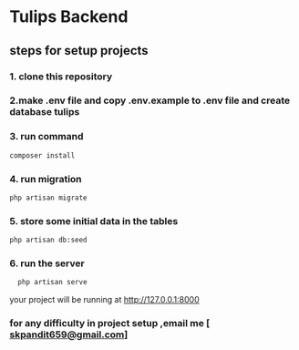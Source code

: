 # Tulips Backend


## steps for setup projects

### 1. clone this repository

### 2.make .env file and copy  .env.example to .env file and  create database tulips

### 3. run command 
```bash
composer install
```

### 4. run migration 
```bash
php artisan migrate
```
### 5.  store some initial data in the tables
 ```bash
 php artisan db:seed
 ```


### 6. run the server

```bash
  php artisan serve

```
your project will be running at http://127.0.0.1:8000

### for any difficulty in project setup ,email me [ skpandit659@gmail.com]
